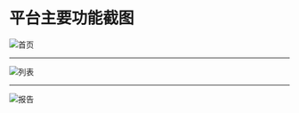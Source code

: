 平台主要功能截图
============================
![首页](https://gitee.com/yuanjl1989/isafe/raw/master/img/1.png)

-----------
![列表](https://gitee.com/yuanjl1989/isafe/raw/master/img/2.png)

-----------
![报告](https://gitee.com/yuanjl1989/isafe/raw/master/img/3.png)